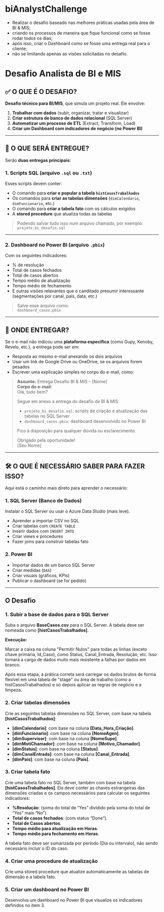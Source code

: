 # biAnalystChallenge
* Realizar o desafio baseado nas melhores práticas usadas pela área de BI &amp; MIS;
* criando os processos de maneira que fique funcional como se fosse rodar todos os dias;
* após isso, criar o Dashboard como se fosse uma entrega real para o cliente;
* não se limitando apenas as visões solicitadas no desafio.

# Desafio Analista de BI e MIS

## ✅ O QUE É O DESAFIO?

 **Desafio técnico para BI/MIS**, que simula um projeto real. Ele envolve:

1. **Trabalhar com dados** (subir, organizar, tratar e visualizar)
2. **Criar estrutura de banco de dados relacional** (SQL Server)
3. **Automatizar um processo de ETL** (Extract, Transform, Load)
4. **Criar um Dashboard com indicadores de negócio (no Power BI)**

---

## 🧾 O QUE SERÁ ENTREGUE?

Serão **duas entregas principais**:

### 1. **Scripts SQL** (arquivo `.sql` ou `.txt`)
Esses scripts devem conter:
- O comando para **criar e popular a tabela `histCasosTrabalhados`**
- Os comandos para **criar as tabelas dimensões** (`dimCalendario`, `dimFuncionario`, etc.)
- O comando para **criar a tabela fato** com os cálculos exigidos
- A **stored procedure** que atualiza todas as tabelas

> Podendo salvar tudo isso num arquivo chamado, por exemplo:  
`projeto_bi_desafio.sql`

---

### 2. **Dashboard no Power BI** (arquivo `.pbix`)
Com os seguintes indicadores:
- % de resolução
- Total de casos fechados
- Total de casos abertos
- Tempo médio de atualização
- Tempo médio de fechamento
- E outras visões relevantes que o canditado presumir interessante (segmentações por canal, país, data, etc.)

> Salve esse arquivo como:  
`dashboard_casos.pbix`

---

## 📂 ONDE ENTREGAR?

Se o e-mail não indicou uma **plataforma específica** (como Gupy, Kenoby, Revelo, etc.), a entrega pode ser em:

- Resposta ao mesmo e-mail anexando os dois arquivos
- Usar um link de Google Drive ou OneDrive, se os arquivos forem pesados
- Escrever uma explicação simples no corpo do e-mail, como:

> **Assunto:** Entrega Desafio BI & MIS – [Nome]  
> **Corpo do e-mail:**  
> Olá, tudo bem?  
>  
> Segue em anexo a entrega do desafio de BI & MIS:  
> - `projeto_bi_desafio.sql`: scripts de criação e atualização das tabelas no SQL Server  
> - `dashboard_casos.pbix`: dashboard desenvolvido no Power BI  
>  
> Fico à disposição para qualquer dúvida ou esclarecimento.  
>  
> Obrigado pela oportunidade!  
> [Seu Nome]

---

## 🛠️ O QUE É NECESSÁRIO SABER PARA FAZER ISSO?

Aqui está o caminho mais direto para aprender o necessário:

### 1. **SQL Server (Banco de Dados)**
Instalar o SQL Server ou usar o Azure Data Studio (mais leve).
- Aprender a importar CSV no SQL
- Criar tabelas com `CREATE TABLE`
- Inserir dados com `INSERT INTO`
- Criar views e procedures
- Fazer joins para construir tabelas fato

### 2. **Power BI**
- Importar dados de um banco SQL Server
- Criar medidas (`DAX`)
- Criar visuais (gráficos, KPIs)
- Publicar o dashboard (se for pedido)

---
## O Desafio  

### 1. Subir a base de dados para o SQL Server
Suba o arquivo **BaseCasos.csv** para o SQL Server. A tabela deve ser nomeada como **[histCasosTrabalhados]**.

**Execução:**

Marcar a caixa na coluna "Permitir Nulos" para todas as linhas (exceto chave primária, Id_Caso), como Status, Canal_Entrada, Resolução, etc. Isso tornará a carga de dados muito mais resistente a falhas por dados em branco.

Após essa etapa, a prática correta será carregar os dados brutos de forma flexível em uma tabela de "stage" ou área de trabalho (como a histCasosTrabalhados) e só depois aplicar as regras de negócio e a limpeza.


### 2. Criar tabelas dimensões
Crie as seguintes tabelas dimensões no SQL Server, com base na tabela **[histCasosTrabalhados]**:

* **[dimCalendario]**: com base na coluna **[Data_Hora_Criação]**.
* **[dimFuncionario]**: com base na coluna **[NomeAgen]**.
* **[dimSupervisor]**: com base na coluna **[NomeSupe]**.
* **[dimMotiChamador]**: com base na coluna **[Motivo_Chamador]**.
* **[dimStatus]**: com base na coluna **[Status]**.
* **[dimCanalEntrada]**: com base na coluna **[Canal_Entrada]**.
* **[dimPais]**: com base na coluna **[País]**.

### 3. Criar tabela fato
Crie uma tabela fato no SQL Server, também com base na tabela **[histCasosTrabalhados]**. Ela deve conter as chaves estrangeiras das dimensões criadas e os campos necessários para calcular os seguintes indicadores:

* **%Resolução**: (soma do total de “Yes” dividido pela soma do total de “Yes” mais “No”).
* **Total de casos fechados**: (com status “Done”).
* **Total de Casos abertos**.
* **Tempo médio para atualização em Horas**.
* **Tempo médio para fechamento em Horas**.

A tabela fato deve ser sumarizada por período (Dia ou intervalo), não sendo necessário incluir o ID do caso.

### 4. Criar uma procedure de atualização
Crie uma stored procedure que atualize automaticamente as tabelas de dimensão e a tabela fato.

### 5. Criar um dashboard no Power BI
Desenvolva um dashboard no Power BI que visualize os indicadores definidos no item 3.
